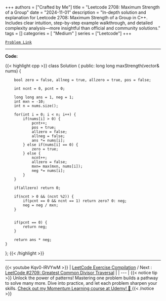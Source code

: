 
+++
authors = ["Crafted by Me"]
title = "Leetcode 2708: Maximum Strength of a Group"
date = "2024-11-01"
description = "In-depth solution and explanation for Leetcode 2708: Maximum Strength of a Group in C++. Includes clear intuition, step-by-step example walkthrough, and detailed complexity analysis—more insightful than official and community solutions."
tags = []
categories = [
    "Medium"
]
series = ["Leetcode"]
+++



[`Problem Link`](https://leetcode.com/problems/maximum-strength-of-a-group/description/)

---

**Code:**

{{< highlight cpp >}}
class Solution {
public:
    long long maxStrength(vector<int>& nums) {
        
        bool zero = false, allneg = true, allzero = true, pos = false;
        
        int ncnt = 0, pcnt = 0;
        
        long long ans = 1, neg = 1;
        int mxn = -10;
        int n = nums.size();
        
        for(int i = 0; i < n; i++) {
            if(nums[i] > 0) {
                pcnt++;
                pos = true;
                allzero = false;
                allneg = false;
                ans *= nums[i];
            } else if(nums[i] == 0) {
                zero = true;
            } else {
                ncnt++;
                allzero = false;                
                mxn= max(mxn, nums[i]);
                neg *= nums[i];
            }
        }
        
        if(allzero) return 0;
        
        if(ncnt > 0 && (ncnt %2)) {
            if(pcnt == 0 && ncnt == 1) return zero? 0: neg; 
            neg = neg / mxn;
        }
        

        if(pcnt == 0) {
            return neg;
        }
        
        return ans * neg;
    }
};
{{< /highlight >}}


---
{{< youtube Kqv0-lRVYwM >}}
| [LeetCode Exercise Compilation](https://grid47.xyz/leetcode/) / Next : [LeetCode #2709: Greatest Common Divisor Traversal](https://grid47.xyz/posts/leetcode_2709) |
| --- |
{{< notice tip >}}
Unlock the power of patterns! Mastering one problem builds a pathway to solve many more. Dive into practice, and let each problem sharpen your skills. [Check out my Momentum Learning course at Udemy! 🚀 ](https://www.udemy.com/course/algorithms-and-data-structures-in-cpp/)
{{< /notice >}}

